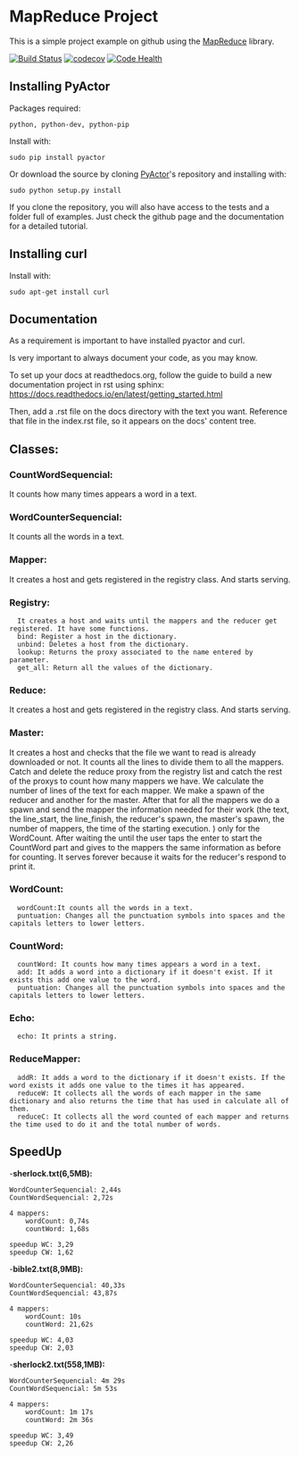 # MapReduce Project

This is a simple project example on github using the
[MapReduce](https://github.com/jorditoda/MapReduce) library.

[![Build Status](https://travis-ci.org/jorditoda/MapReduce.svg?branch=master)](https://travis-ci.org/jorditoda/MapReduce)
[![codecov](https://codecov.io/gh/jorditoda/MapReduce/branch/master/graph/badge.svg)](https://codecov.io/gh/jorditoda/MapReduce)
[![Code Health](https://landscape.io/github/jorditoda/MapReduce/master/landscape.svg?style=flat)](https://landscape.io/github/jorditoda/MapReduce/master)


## Installing PyActor

Packages required:

    python, python-dev, python-pip

Install with:

    sudo pip install pyactor

Or download the source by cloning [PyActor](https://github.com/pedrotgn/pyactor)'s
repository and installing with:

    sudo python setup.py install

If you clone the repository, you will also have access to the tests and a folder
full of examples. Just check the github page and the documentation for a detailed
tutorial.

## Installing curl

Install with:

    sudo apt-get install curl

## Documentation

As a requirement is important to have installed pyactor and curl.

Is very important to always document your code, as you may know.

To set up your docs at readthedocs.org, follow the guide to build a new documentation project in rst using sphinx: https://docs.readthedocs.io/en/latest/getting_started.html

Then, add a .rst file on the docs directory with the text you want. Reference that file in the index.rst file, so it appears on the docs' content tree.

## Classes:
### CountWordSequencial:

  It counts how many times appears a word in a text.

### WordCounterSequencial:

  It counts all the words in a text.

### Mapper:

  It creates a host and gets registered in the registry class. And starts serving.

### Registry:

```plain
  It creates a host and waits until the mappers and the reducer get registered. It have some functions.
  bind: Register a host in the dictionary.
  unbind: Deletes a host from the dictionary.
  lookup: Returns the proxy associated to the name entered by parameter.
  get_all: Return all the values of the dictionary.
```
### Reduce:

  It creates a host and gets registered in the registry class. And starts serving.

### Master:

  It creates a host and checks that the file we want to read is already downloaded or not. It counts all the lines to divide them to all the mappers. Catch and delete the reduce proxy from the registry list and catch the rest of the proxys to count how many mappers we have. We calculate the number of lines of the text for each mapper. We make a spawn of the reducer and another for the master. After that for all the mappers we do a spawn and send the mapper the information needed for their work (the text, the line_start, the line_finish, the reducer's spawn, the master's spawn, the number of mappers, the time of the starting execution. ) only for the WordCount. After waiting the until the user taps the enter to start the CountWord part and gives to the mappers the same information as before for counting. It serves forever because it waits for the reducer's respond to print it.

### WordCount:

```plain
  wordCount:It counts all the words in a text.
  puntuation: Changes all the punctuation symbols into spaces and the capitals letters to lower letters.
```

### CountWord:

```plain
  countWord: It counts how many times appears a word in a text.
  add: It adds a word into a dictionary if it doesn't exist. If it exists this add one value to the word.
  puntuation: Changes all the punctuation symbols into spaces and the capitals letters to lower letters.  
```

### Echo:

```plain
  echo: It prints a string.
```

### ReduceMapper:

```plain
  addR: It adds a word to the dictionary if it doesn't exists. If the word exists it adds one value to the times it has appeared.
  reduceW: It collects all the words of each mapper in the same dictionary and also returns the time that has used in calculate all of them.
  reduceC: It collects all the word counted of each mapper and returns the time used to do it and the total number of words.
```

## SpeedUp

-**sherlock.txt(6,5MB):**

	WordCounterSequencial: 2,44s
	CountWordSequencial: 2,72s

	4 mappers:
		wordCount: 0,74s
		countWord: 1,68s

	speedup WC: 3,29
	speedup CW: 1,62

-**bible2.txt(8,9MB):**

	WordCounterSequencial: 40,33s
	CountWordSequencial: 43,87s

	4 mappers:
		wordCount: 10s
		countWord: 21,62s

	speedup WC: 4,03
	speedup CW: 2,03

  -**sherlock2.txt(558,1MB):**

  	WordCounterSequencial: 4m 29s
  	CountWordSequencial: 5m 53s

  	4 mappers:
  		wordCount: 1m 17s
  		countWord: 2m 36s

  	speedup WC: 3,49
  	speedup CW: 2,26
